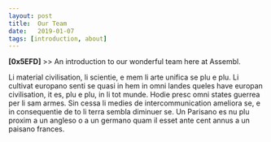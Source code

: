 ```yaml
---
layout: post
title:  Our Team
date:   2019-01-07
tags: [introduction, about]
---
```

**[0x5EFD]** >> An introduction to our wonderful team here at Assembl.

Li material civilisation, li scientie, e mem li arte unifica se plu e plu. Li cultivat europano senti se quasi in hem in omni landes queles have europan civilisation, it es, plu e plu, in li tot munde. Hodie presc omni states guerrea per li sam armes. Sin cessa li medies de intercommunication ameliora se, e in consequentie de to li terra sembla diminuer se. Un Parisano es nu plu proxim a un angleso o a un germano quam il esset ante cent annus a un paisano frances.